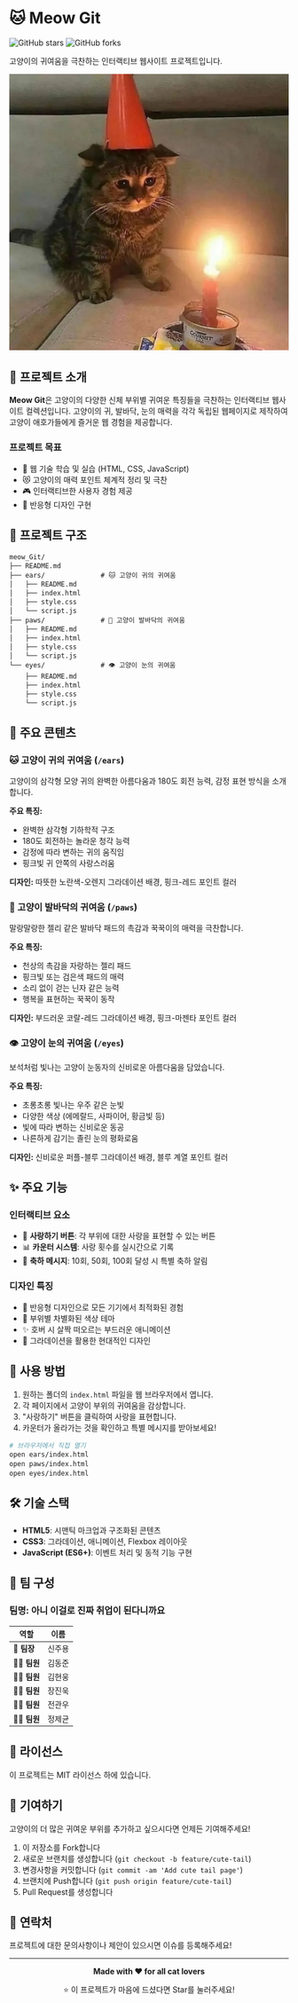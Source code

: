 # 🐱 Meow Git

![GitHub stars](https://img.shields.io/github/stars/2025-AISCHOOL-NLP-B/project_meow?style=social)
![GitHub forks](https://img.shields.io/github/forks/2025-AISCHOOL-NLP-B/project_meow?style=social)

고양이의 귀여움을 극찬하는 인터랙티브 웹사이트 프로젝트입니다.

<div align="center">
  <img src="cat.jpg" alt="Cute Cat" width="600">
</div>

## 📖 프로젝트 소개

**Meow Git**은 고양이의 다양한 신체 부위별 귀여운 특징들을 극찬하는 인터랙티브 웹사이트 컬렉션입니다.
고양이의 귀, 발바닥, 눈의 매력을 각각 독립된 웹페이지로 제작하여 고양이 애호가들에게 즐거운 웹 경험을 제공합니다.

### 프로젝트 목표
- 🎨 웹 기술 학습 및 실습 (HTML, CSS, JavaScript)
- 😻 고양이의 매력 포인트 체계적 정리 및 극찬
- 🎮 인터랙티브한 사용자 경험 제공
- 📱 반응형 디자인 구현

## 📁 프로젝트 구조

```
meow_Git/
├── README.md
├── ears/              # 🐱 고양이 귀의 귀여움
│   ├── README.md
│   ├── index.html
│   ├── style.css
│   └── script.js
├── paws/              # 🐾 고양이 발바닥의 귀여움
│   ├── README.md
│   ├── index.html
│   ├── style.css
│   └── script.js
└── eyes/              # 👁️ 고양이 눈의 귀여움
    ├── README.md
    ├── index.html
    ├── style.css
    └── script.js
```

## 🎯 주요 콘텐츠

### 🐱 고양이 귀의 귀여움 (`/ears`)
고양이의 삼각형 모양 귀의 완벽한 아름다움과 180도 회전 능력, 감정 표현 방식을 소개합니다.

**주요 특징:**
- 완벽한 삼각형 기하학적 구조
- 180도 회전하는 놀라운 청각 능력
- 감정에 따라 변하는 귀의 움직임
- 핑크빛 귀 안쪽의 사랑스러움

**디자인:** 따뜻한 노란색-오렌지 그라데이션 배경, 핑크-레드 포인트 컬러

### 🐾 고양이 발바닥의 귀여움 (`/paws`)
말랑말랑한 젤리 같은 발바닥 패드의 촉감과 꾹꾹이의 매력을 극찬합니다.

**주요 특징:**
- 천상의 촉감을 자랑하는 젤리 패드
- 핑크빛 또는 검은색 패드의 매력
- 소리 없이 걷는 닌자 같은 능력
- 행복을 표현하는 꾹꾹이 동작

**디자인:** 부드러운 코랄-레드 그라데이션 배경, 핑크-마젠타 포인트 컬러

### 👁️ 고양이 눈의 귀여움 (`/eyes`)
보석처럼 빛나는 고양이 눈동자의 신비로운 아름다움을 담았습니다.

**주요 특징:**
- 초롱초롱 빛나는 우주 같은 눈빛
- 다양한 색상 (에메랄드, 사파이어, 황금빛 등)
- 빛에 따라 변하는 신비로운 동공
- 나른하게 감기는 졸린 눈의 평화로움

**디자인:** 신비로운 퍼플-블루 그라데이션 배경, 블루 계열 포인트 컬러

## ✨ 주요 기능

### 인터랙티브 요소
- 💖 **사랑하기 버튼**: 각 부위에 대한 사랑을 표현할 수 있는 버튼
- 📊 **카운터 시스템**: 사랑 횟수를 실시간으로 기록
- 🎉 **축하 메시지**: 10회, 50회, 100회 달성 시 특별 축하 알림

### 디자인 특징
- 📱 반응형 디자인으로 모든 기기에서 최적화된 경험
- 🎨 부위별 차별화된 색상 테마
- ✨ 호버 시 살짝 떠오르는 부드러운 애니메이션
- 🌈 그라데이션을 활용한 현대적인 디자인

## 🚀 사용 방법

1. 원하는 폴더의 `index.html` 파일을 웹 브라우저에서 엽니다.
2. 각 페이지에서 고양이 부위의 귀여움을 감상합니다.
3. "사랑하기" 버튼을 클릭하여 사랑을 표현합니다.
4. 카운터가 올라가는 것을 확인하고 특별 메시지를 받아보세요!

```bash
# 브라우저에서 직접 열기
open ears/index.html
open paws/index.html
open eyes/index.html
```

## 🛠️ 기술 스택

- **HTML5**: 시맨틱 마크업과 구조화된 콘텐츠
- **CSS3**: 그라데이션, 애니메이션, Flexbox 레이아웃
- **JavaScript (ES6+)**: 이벤트 처리 및 동적 기능 구현

## 👥 팀 구성

### 팀명: **아니 이걸로 진짜 취업이 된다니까요**

| 역할 | 이름 |
|------|------|
| 👑 **팀장** | 신주용 |
| 👨‍💻 **팀원** | 김동준 |
| 👨‍💻 **팀원** | 김현웅 |
| 👨‍💻 **팀원** | 장진욱 |
| 👨‍💻 **팀원** | 전관우 |
| 👨‍💻 **팀원** | 정제균 |

## 📝 라이선스

이 프로젝트는 MIT 라이선스 하에 있습니다.

## 🤝 기여하기

고양이의 더 많은 귀여운 부위를 추가하고 싶으시다면 언제든 기여해주세요!

1. 이 저장소를 Fork합니다
2. 새로운 브랜치를 생성합니다 (`git checkout -b feature/cute-tail`)
3. 변경사항을 커밋합니다 (`git commit -am 'Add cute tail page'`)
4. 브랜치에 Push합니다 (`git push origin feature/cute-tail`)
5. Pull Request를 생성합니다

## 📧 연락처

프로젝트에 대한 문의사항이나 제안이 있으시면 이슈를 등록해주세요!

---

<div align="center">

**Made with ❤️ for all cat lovers**

⭐ 이 프로젝트가 마음에 드셨다면 Star를 눌러주세요!

</div>